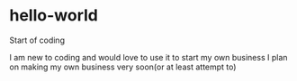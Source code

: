 # hello-world
Start of coding

I am new to coding and would love to use it to start my own business
I plan on making my own business very soon(or at least attempt to)

